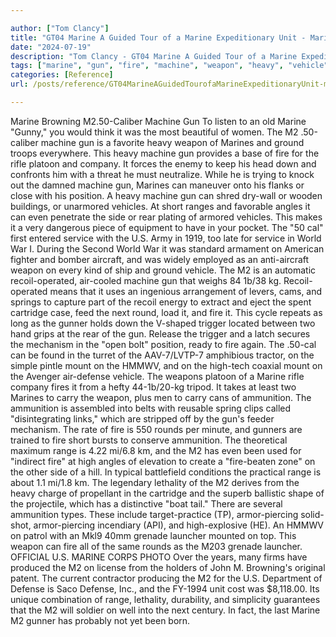 ```yaml
---

author: ["Tom Clancy"]
title: "GT04 Marine A Guided Tour of a Marine Expeditionary Unit - Marine_split_058.html"
date: "2024-07-19"
description: "Tom Clancy - GT04 Marine A Guided Tour of a Marine Expeditionary Unit"
tags: ["marine", "gun", "fire", "machine", "weapon", "heavy", "vehicle", "range", "ammunition", "round", "gunner", "browning", "ground", "rifle", "platoon", "company", "position", "short", "angle", "even", "side", "rear", "service", "world", "war"]
categories: [Reference]
url: /posts/reference/GT04MarineAGuidedTourofaMarineExpeditionaryUnit-marinesplit058html

---
```



Marine
Browning M2.50-Caliber Machine Gun
To listen to an old Marine "Gunny," you would think it was the most beautiful of women. The M2 .50-caliber machine gun is a favorite heavy weapon of Marines and ground troops everywhere. This heavy machine gun provides a base of fire for the rifle platoon and company. It forces the enemy to keep his head down and confronts him with a threat he must neutralize. While he is trying to knock out the damned machine gun, Marines can maneuver onto his flanks or close with his position. A heavy machine gun can shred dry-wall or wooden buildings, or unarmored vehicles. At short ranges and favorable angles it can even penetrate the side or rear plating of armored vehicles. This makes it a very dangerous piece of equipment to have in your pocket.
The "50 cal" first entered service with the U.S. Army in 1919, too late for service in World War I. During the Second World War it was standard armament on American fighter and bomber aircraft, and was widely employed as an anti-aircraft weapon on every kind of ship and ground vehicle. The M2 is an automatic recoil-operated, air-cooled machine gun that weighs 84 1b/38 kg. Recoil-operated means that it uses an ingenious arrangement of levers, cams, and springs to capture part of the recoil energy to extract and eject the spent cartridge case, feed the next round, load it, and fire it. This cycle repeats as long as the gunner holds down the V-shaped trigger located between two hand grips at the rear of the gun. Release the trigger and a latch secures the mechanism in the "open bolt" position, ready to fire again.
The .50-cal can be found in the turret of the AAV-7/LVTP-7 amphibious tractor, on the simple pintle mount on the HMMWV, and on the high-tech coaxial mount on the Avenger air-defense vehicle. The weapons platoon of a Marine rifle company fires it from a hefty 44-1b/20-kg tripod. It takes at least two Marines to carry the weapon, plus men to carry cans of ammunition. The ammunition is assembled into belts with reusable spring clips called "disintegrating links," which are stripped off by the gun's feeder mechanism. The rate of fire is 550 rounds per minute, and gunners are trained to fire short bursts to conserve ammunition. The theoretical maximum range is 4.22 mi/6.8 km, and the M2 has even been used for "indirect fire" at high angles of elevation to create a "fire-beaten zone" on the other side of a hill. In typical battlefield conditions the practical range is about 1.1 mi/1.8 km. The legendary lethality of the M2 derives from the heavy charge of propellant in the cartridge and the superb ballistic shape of the projectile, which has a distinctive "boat tail." There are several ammunition types. These include target-practice (TP), armor-piercing solid-shot, armor-piercing incendiary (API), and high-explosive (HE).
An HMMWV on patrol with an Mkl9 40mm grenade launcher mounted on top. This weapon can fire all of the same rounds as the M203 grenade launcher.
OFFICIAL U.S. MARINE CORPS PHOTO
Over the years, many firms have produced the M2 on license from the holders of John M. Browning's original patent. The current contractor producing the M2 for the U.S. Department of Defense is Saco Defense, Inc., and the FY-1994 unit cost was $8,118.00. Its unique combination of range, lethality, durability, and simplicity guarantees that the M2 will soldier on well into the next century. In fact, the last Marine M2 gunner has probably not yet been born.
